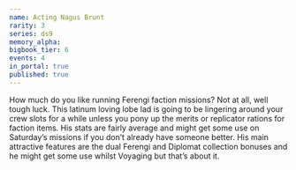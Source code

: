 ```yaml
---
name: Acting Nagus Brunt
rarity: 3
series: ds9
memory_alpha:
bigbook_tier: 6
events: 4
in_portal: true
published: true
---
```


How much do you like running Ferengi faction missions? Not at all, well tough luck. This latinum loving lobe lad is going to be lingering around your crew slots for a while unless you pony up the merits or replicator rations for faction items. His stats are fairly average and might get some use on Saturday’s missions if you don’t already have someone better. His main attractive features are the dual Ferengi and Diplomat collection bonuses and he might get some use whilst Voyaging but that’s about it.
